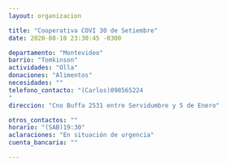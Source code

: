 ```yaml
---
layout: organizacion

title: "Cooperativa COVI 30 de Setiembre"
date: 2020-08-10 23:30:45 -0300

departamento: "Montevideo"
barrio: "Tomkinson"
actividades: "Olla"
donaciones: "Alimentos"
necesidades: ""
telefono_contacto: "(Carlos)098565224
"
direccion: "Cno Buffa 2531 entre Servidumbre y 5 de Enero"

otros_contactos: ""
horario: "(SAB)19:30"
aclaraciones: "En situación de urgencia"
cuenta_bancaria: ""

---
```

